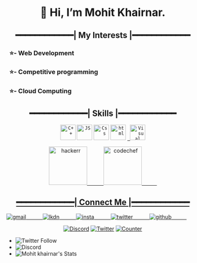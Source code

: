  <h1 align="center">👋 Hi, I’m Mohit Khairnar.</h1>

<h2 align="center">
━━━━━━━━━━━━| My Interests |━━━━━━━━━━━━</h2>
  <h3>&nbsp;&nbsp;⭐- Web Development</h3>
 <h3>&nbsp;&nbsp;⭐- Competitive programming</h3>
 <h3>&nbsp;&nbsp;⭐- Cloud Computing</h3> 

 <h2 align="center">
━━━━━━━━━━━━| Skills |━━━━━━━━━━━━</h2>

<p align="center">
 <code><a href="https://www.wikiwand.com/en/C%2B%2B"><img  alt="C++" height="40px" src="https://brandslogos.com/wp-content/uploads/thumbs/c-logo-vector.svg" /></a></code>
<code><a href="https://www.wikiwand.com/en/JavaScript"><img  alt="JS" height="40px" src="https://upload.wikimedia.org/wikipedia/commons/thumb/6/6a/JavaScript-logo.png/768px-JavaScript-logo.png" /></a></code>
 <code><a href="https://www.wikiwand.com/en/C%2B%2B"><img  alt="Css" height="40px" src="https://upload.wikimedia.org/wikipedia/commons/thumb/3/3d/CSS.3.svg/1200px-CSS.3.svg.png" /></a></code>
 <code><a href="https://www.wikiwand.com/en/C%2B%2B"><img  alt="html" height="40px" src="https://upload.wikimedia.org/wikipedia/commons/thumb/6/61/HTML5_logo_and_wordmark.svg/1200px-HTML5_logo_and_wordmark.svg.png" /></a></code>
<code><a href="https://code.visualstudio.com"> <img alt="Visual Studio Code" height="40px" src="https://upload.wikimedia.org/wikipedia/commons/thumb/9/9a/Visual_Studio_Code_1.35_icon.svg/2048px-Visual_Studio_Code_1.35_icon.svg.png"/></a></code>
 </p>
 
<p align="center" >
 <a href="https://www.hackerrank.com/mvk1407"><img alt="hackerr" height="100px" src="https://cdn-images-1.medium.com/max/2600/1*UGT1Rh9xLww3JeIDR1F0RQ.png"/>
  &nbsp;&nbsp;&nbsp;&nbsp;&nbsp;&nbsp;&nbsp;&nbsp;&nbsp;
   <a href="https://www.codechef.com/users/mohitt_k"><img alt="codechef" height="100px" src="https://upload.wikimedia.org/wikipedia/en/thumb/7/7b/Codechef%28new%29_logo.svg/1200px-Codechef%28new%29_logo.svg.png"/>
    &nbsp;&nbsp;&nbsp;&nbsp;&nbsp;&nbsp;&nbsp;&nbsp;&nbsp;</p>











 <h2 align="center">
━━━━━━━━━━━━| Connect Me |━━━━━━━━━━━━</h2>
 <a href="https://mvk1407@gmail.com"><img alt="gmail" src="https://img.shields.io/badge/Gmail-D14836?style=for-the-badge&logo=gmail&logoColor=white"/> &nbsp;&nbsp;&nbsp;&nbsp;&nbsp;&nbsp;&nbsp;&nbsp;&nbsp;
 	<a href="https://www.linkedin.com/in/mohit-k-74199a137"><img alt="lkdn" src="https://img.shields.io/badge/LinkedIn-0077B5?style=for-the-badge&logo=linkedin&logoColor=white"/>
   &nbsp;&nbsp;&nbsp;&nbsp;&nbsp;&nbsp;&nbsp;&nbsp;&nbsp;
	<a href="https://www.instagram.com/mohitt_khairnar/"><img alt="insta" src="https://img.shields.io/badge/Instagram-E4405F?style=for-the-badge&logo=instagram&logoColor=white"/>
  &nbsp;&nbsp;&nbsp;&nbsp;&nbsp;&nbsp;&nbsp;&nbsp;&nbsp;
 	<a href="https://twitter.com/MohitKhairnar12"><img alt="twitter" src="https://img.shields.io/badge/Twitter-1DA1F2?style=for-the-badge&logo=twitter&logoColor=white"/>
   &nbsp;&nbsp;&nbsp;&nbsp;&nbsp;&nbsp;&nbsp;&nbsp;&nbsp;
	<a href="https://github.com/mohittk"><img alt="github" src="https://img.shields.io/badge/GitHub-100000?style=for-the-badge&logo=github&logoColor=white"/>
  &nbsp;&nbsp;&nbsp;&nbsp;&nbsp;&nbsp;&nbsp;&nbsp;&nbsp;

 

 

<p align="center">
<a href="https://discord.gg/7phunZcr/"><img alt="Discord" src="https://img.shields.io/badge/Discord-chat-7289da.svg?&logo=discord"/></a>
<a href="https://twitter.com/MohitKhairnar12"><img alt="Twitter" src="https://img.shields.io/badge/twitter-545454.svg?logo=twitter" /></a>
<a href="https://github.com/mohittk"><img alt="Counter"src="https://visitor-badge.glitch.me/badge?page_id=mohittk.visitor-badge" /></a>

</p>


- ![Twitter Follow](https://img.shields.io/twitter/follow/MohitKhairnar12?style=social)
- ![Discord](https://img.shields.io/discord/783758394166345779)
- ![Mohit khairnar's Stats](https://github-readme-stats.vercel.app/api?username=mohittk&theme=blue-green&show_icons=true)


